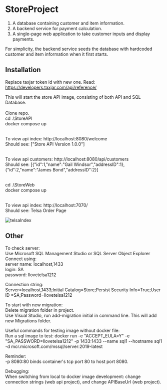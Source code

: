 # StoreProject

1. A database containing customer and item information.
2. A backend service for payment calculation.
3. A single-page web application to take customer inputs and display payments.

For simplicity, the backend service seeds the database with hardcoded customer and item information when it first starts.

## Installation

Replace taxjar token id with new one. Read: https://developers.taxjar.com/api/reference/

This will start the store API image, consisting of both API and SQL Database.<br />
<br />Clone repo.
<br />cd .\StoreAPI
<br />docker compose up

<br />To view api index: http://localhost:8080/welcome
<br />Should see: ["Store API Version 1.0.0"]

<br />To view api customers: http://localhost:8080/api/customers
<br />Should see: [{"id":1,"name":"Gail Windsor","addressID":1},{"id":2,"name":"James Bond","addressID":2}]

<br />cd .\StoreWeb
<br />docker compose up

<br />To view api index: http://localhost:7070/
<br />Should see: Telsa Order Page

![telsaIndex](https://user-images.githubusercontent.com/6993716/165230296-0f7b87fe-2a66-4770-be98-04714c35c8f1.PNG)

## Other

To check server:
<br />Use Microsoft SQL Management Studio or SQL Server Object Explorer
<br />Connect using: 
<br />server name: localhost,1433 
<br />login: SA
<br />password: Ilovetelsa1212

Connection string:
<br />Server=localhost,1433;Initial Catalog=Store;Persist Security Info=True;User ID =SA;Password=Ilovetelsa1212

To start with new migration:
<br /> Delete migration folder in project.
<br /> Use Visual Studio, run add-migration initial in command line. This will add new Migrations folder.

Useful commands for testing image without docker file:
<br />Run a sql image to test:
docker run -e "ACCEPT_EULA=Y" -e "SA_PASSWORD=Ilovetelsa1212" -p 1433:1433 --name sql1 --hostname sql1 -d mcr.microsoft.com/mssql/server:2019-latest

Reminder:
<br />-p 8080:80 binds container's tcp port 80 to host port 8080.

Debugging:
<br /> When switching from local to docker image development: change connection strings (web api project), and change APIBaseUrl (web project).


